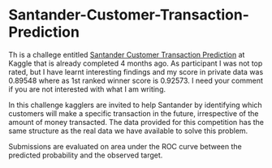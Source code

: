 # Santander-Customer-Transaction-Prediction
Th is a challege entitled <a href="https://www.kaggle.com/c/santander-customer-transaction-prediction"> Santander Customer Transaction Prediction</a> at Kaggle that is already completed 4 months ago.
As participant I was not top rated, but I have learnt interesting findings and my score in private data was 0.89548 where as 1st ranked winner score is 0.92573. 
I need your comment if you are not interested with what I am writing.

In this challenge kagglers are invited to help Santander by identifying which customers will make a specific transaction in the future, irrespective of the amount of money transacted. The data provided for this competition has the same structure as the real data we have available to solve this problem.

Submissions are evaluated on area under the ROC curve between the predicted probability and the observed target.
